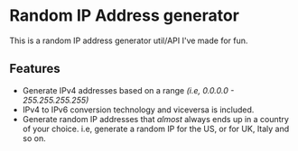 <h1> Random IP Address generator </h1>

<p>This is a random IP address generator util/API 
I've made for fun.</p>

<h2>
    <strong>Features</strong>
</h2>

- Generate IPv4 addresses based on a range *(i.e, 0.0.0.0 - 255.255.255.255)* 
- IPv4 to IPv6 conversion technology and viceversa is included.
- Generate random IP addresses that *almost* always ends up in a country of your choice. i.e, generate a random IP for the US, or for UK, Italy and so on.